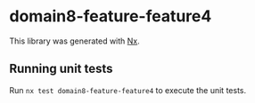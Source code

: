 # domain8-feature-feature4

This library was generated with [Nx](https://nx.dev).

## Running unit tests

Run `nx test domain8-feature-feature4` to execute the unit tests.
